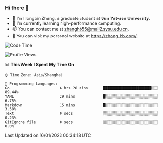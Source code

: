 ### Hi there 👋

- 🔭 I’m Hongbin Zhang, a graduate student at **Sun Yat-sen University**.
- 🌱 I’m currently learning high-performance computing.
- 📫 You can contact me at zhanghb55@mail2.sysu.edu.cn.
- 👀 You can visit my personal website at https://zhang-hb.com/.

<!--START_SECTION:waka-->
![Code Time](http://img.shields.io/badge/Code%20Time-5%20hrs%2015%20mins-blue)

![Profile Views](http://img.shields.io/badge/Profile%20Views-287-blue)

📊 **This Week I Spent My Time On** 

```text
⌚︎ Time Zone: Asia/Shanghai

💬 Programming Languages: 
Go                       6 hrs 28 mins       ██████████████████████░░░   89.44% 
YAML                     29 mins             █░░░░░░░░░░░░░░░░░░░░░░░░   6.75% 
Markdown                 15 mins             █░░░░░░░░░░░░░░░░░░░░░░░░   3.58% 
Text                     0 secs              ░░░░░░░░░░░░░░░░░░░░░░░░░   0.23% 
GitIgnore file           0 secs              ░░░░░░░░░░░░░░░░░░░░░░░░░   0.0%

```


 Last Updated on 16/01/2023 00:34:18 UTC
<!--END_SECTION:waka-->